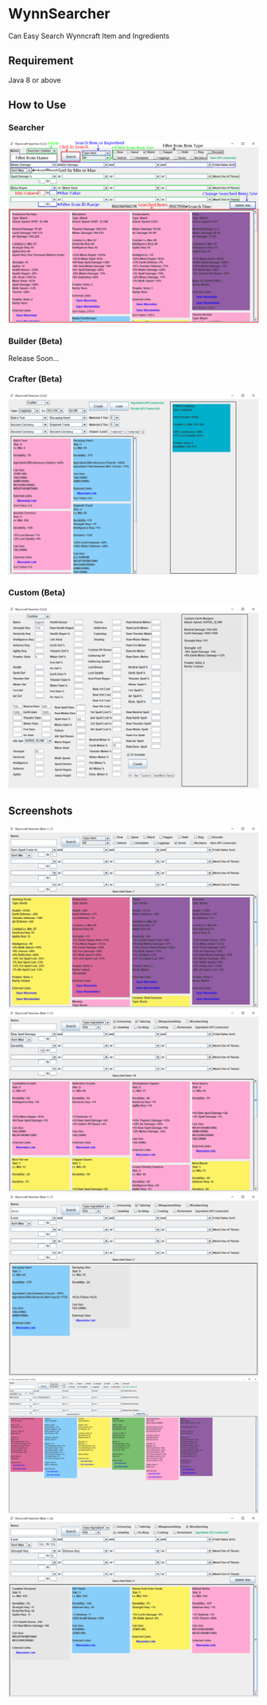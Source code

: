 # WynnSearcher
Can Easy Search Wynncraft Item and Ingredients

## Requirement
Java 8 or above

## How to Use
### Searcher
![](readme_pictures/how_to_use.png)

### Builder (Beta)
Release Soon...

### Crafter (Beta)
![](readme_pictures/how_to_use_3.png)

### Custom (Beta)
![](readme_pictures/how_to_use_4.png)

## Screenshots
![](readme_pictures/search_1.png)
![](readme_pictures/search_2.png)
![](readme_pictures/search_3.png)
![](readme_pictures/search_4.png)
![](readme_pictures/search_5.png)

